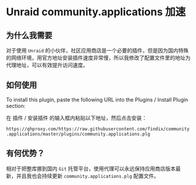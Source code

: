 # Unraid community.applications 加速

## 为什么我需要

对于使用 `Unraid` 的小伙伴，社区应用商店是一个必要的插件，但是因为国内特殊的网络环境，用官方地址安装插件速度非常慢，所以我修改了配置文件里的地址为代理地址，可以有效提升访问速度。

## 如何使用

To install this plugin, paste the following URL into the Plugins / Install Plugin section:

在 插件 / 安装插件 的输入框内粘贴以下地址，然后点击安装：

`https://ghproxy.com/https://raw.githubusercontent.com/findix/community.applications/master/plugins/community.applications.plg`

## 有何优势？

相对于把整库挪到国内 `Git` 托管平台，使用代理可以永远保持应用商店版本最新，并且我也会持续更新 `community.applications.plg` 配置文件。
